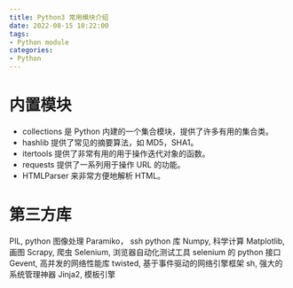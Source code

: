 ```yaml
---
title: Python3 常用模块介绍
date: 2022-08-15 10:22:00
tags:
- Python module
categories:
- Python
---
```



# 内置模块


* collections 是 Python 内建的一个集合模块，提供了许多有用的集合类。
* hashlib 提供了常见的摘要算法，如 MD5，SHA1。
* itertools 提供了非常有用的用于操作迭代对象的函数。
* requests 提供了一系列用于操作 URL 的功能。
* HTMLParser 来非常方便地解析 HTML。

# 第三方库

PIL, python 图像处理
Paramiko， ssh python 库
Numpy, 科学计算
Matplotlib, 画图
Scrapy, 爬虫
Selenium, 浏览器自动化测试工具 selenium 的 python 接口
Gevent, 高并发的网络性能库
twisted, 基于事件驱动的网络引擎框架
sh, 强大的系统管理神器
Jinja2, 模板引擎


